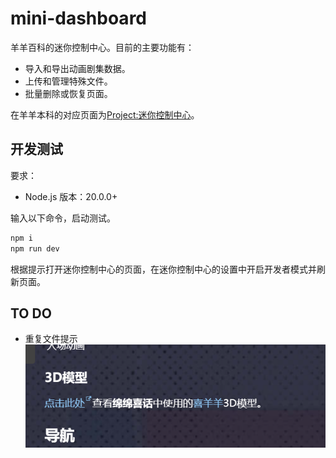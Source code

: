 # mini-dashboard

羊羊百科的迷你控制中心。目前的主要功能有：

- 导入和导出动画剧集数据。
- 上传和管理特殊文件。
- 批量删除或恢复页面。

在羊羊本科的对应页面为[Project:迷你控制中心](https://xyy.huijiwiki.com/wiki/Project:迷你控制中心)。

## 开发测试

要求：

- Node.js 版本：20.0.0+

输入以下命令，启动测试。

```cmd
npm i
npm run dev
```

根据提示打开迷你控制中心的页面，在迷你控制中心的设置中开启开发者模式并刷新页面。

## TO DO

- 重复文件提示
  ![alt text](image-1.png)
